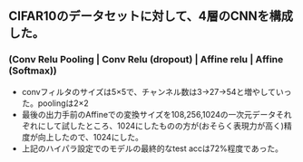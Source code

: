 ## CIFAR10のデータセットに対して、4層のCNNを構成した。
### (Conv Relu Pooling | Conv Relu (dropout) | Affine relu | Affine (Softmax))
- convフィルタのサイズは5×5で、チャンネル数は3->27->54と増やしていった。poolingは2×2
- 最後の出力手前のAffineでの変換サイズを108,256,1024の一次元データそれぞれにして試したところ、1024にしたものの方が(おそらく表現力が高く)精度が向上したので、1024にした。
- 上記のハイパラ設定でのモデルの最終的なtest accは72%程度であった。
